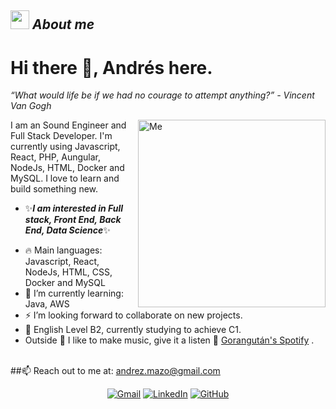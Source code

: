 ## <img src="" width="30px">&nbsp;***About me***

# Hi there 👋, Andrés here.

<!--
**andrezmazo/andrezmazo** is a ✨ _special_ ✨ repository because its `README.md` (this file) appears on your GitHub profile.
-->
 
_“What would life be if we had no courage to attempt anything?” - Vincent Van Gogh_

<img align="right" width=300px alt="Me" border-radius="50px" src="https://media.giphy.com/media/v1.Y2lkPTc5MGI3NjExMmk0a2pmZWV6aGk1cmhhanBhOXZuOHp3d2tmbmo3dnhwZmJlZzBxNiZlcD12MV9pbnRlcm5hbF9naWZfYnlfaWQmY3Q9Zw/7NoNw4pMNTvgc/giphy.gif" />


I am an Sound Engineer and Full Stack Developer. I'm currently using Javascript, React, PHP, Aungular, NodeJs, HTML, Docker and MySQL. I love to learn and build something new.

* ✨**_I am interested in Full stack, Front End, Back End, Data Science_**✨
- 🔥 Main languages: Javascript, React, NodeJs, HTML, CSS, Docker and MySQL
- 🌱 I’m currently learning: Java, AWS 
- ⚡ I’m looking forward to collaborate on new projects.
- 📓 English Level B2, currently studying to achieve C1. 
- Outside 🎵 I like to make music, give it a listen 🦧  <a style="italic" href="https://open.spotify.com/intl-es/artist/7srZcgiwUcpVzUV5mMzrr1?si=0bIN9JekTLOQ2HIqm1idRA">Gorangután's Spotify</a>
.
<br>
##📫 Reach out to me at: <a href="mailto:andrez.mazo@gmail.com">andrez.mazo@gmail.com</a>
<p align="center">
	<a href="mailto:andrez.mazo@gmail.com"><img img src="https://img.shields.io/badge/gmail-%23EA4335.svg?style=plastic&logo=gmail&logoColor=white" alt="Gmail"/></a>
	<a href="https://www.linkedin.com/in/andrezmazo/"><img src="https://img.shields.io/badge/linkedin-%230A66C2.svg?style=plastic&logo=linkedin&logoColor=white" alt="LinkedIn"/></a>
	<a href="https://github.com/andrezmazo"><img src="https://img.shields.io/badge/github-%23181717.svg?style=plastic&logo=github&logoColor=white" alt="GitHub"/></a>
</p>

